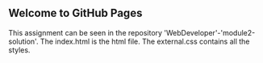 ## Welcome to GitHub Pages

This assignment can be seen in the repository 'WebDeveloper'-'module2-solution'.
The index.html is the html file.
The external.css contains all the styles.
